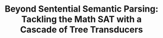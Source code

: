---
title: "Beyond Sentential Semantic Parsing: Tackling the Math SAT with a Cascade of Tree Transducers"
collection: publications
coauthors: 'Mark Hopkins, Cristian Petrescu-Prahova, Ronan Le Bras, Alvaro Herrasti, and Vidur Joshi'
permalink: /publication/euclid
venue: 'EMNLP 2017'
paperurl: 'https://aclanthology.org/D17-1083/'
---